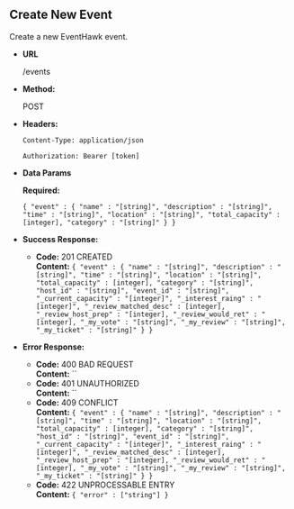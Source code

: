 **Create New Event**
----
  Create a new EventHawk event.

* **URL**

  /events

* **Method:**
  
  POST

* **Headers:**

  `Content-Type: application/json`

  `Authorization: Bearer [token]`

* **Data Params**

   **Required:**
 
   `{ "event" : { "name" : "[string]", "description" : "[string]", "time" : "[string]", "location" : "[string]", "total_capacity" : [integer], "category" : "[string]" } }`

* **Success Response:**

  * **Code:** 201 CREATED <br />
    **Content:** `{ "event" : { "name" : "[string]", "description" : "[string]", "time" : "[string]", "location" : "[string]", "total_capacity" : [integer], "category" : "[string]", "host_id" : "[string]", "event_id" : "[string]", "_current_capacity" : "[integer]", "_interest_raing" : "[integer]", "_review_matched_desc" : [integer], "_review_host_prep" : "[integer], "_review_would_ret" : "[integer], "_my_vote" : "[string]", "_my_review" : "[string]", "_my_ticket" : "[string]" } }`
 
* **Error Response:**

  * **Code:** 400 BAD REQUEST <br />
    **Content:** ``
  * **Code:** 401 UNAUTHORIZED <br />
    **Content:** ``
  * **Code:** 409 CONFLICT <br />
    **Content:** `{ "event" : { "name" : "[string]", "description" : "[string]", "time" : "[string]", "location" : "[string]", "total_capacity" : [integer], "category" : "[string]", "host_id" : "[string]", "event_id" : "[string]", "_current_capacity" : "[integer]", "_interest_raing" : "[integer]", "_review_matched_desc" : [integer], "_review_host_prep" : "[integer], "_review_would_ret" : "[integer], "_my_vote" : "[string]", "_my_review" : "[string]", "_my_ticket" : "[string]" } }`
  * **Code:** 422 UNPROCESSABLE ENTRY <br />
    **Content:** `{ "error" : ["string"] }`

